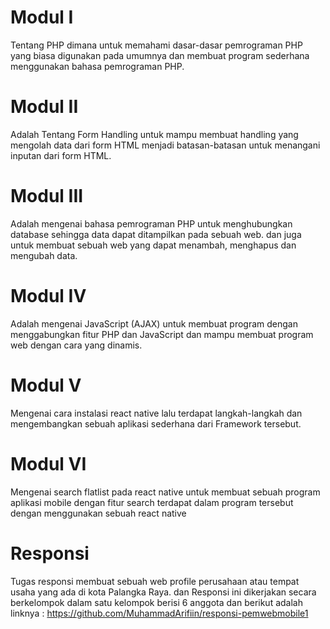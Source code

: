 # Modul I 
Tentang PHP dimana untuk memahami dasar-dasar pemrograman PHP yang biasa digunakan pada umumnya dan membuat program sederhana menggunakan bahasa pemrograman PHP. 
 
 # Modul II 
Adalah Tentang Form Handling untuk mampu membuat handling yang mengolah data dari form HTML menjadi batasan-batasan untuk menangani inputan dari form HTML. 

 # Modul III
Adalah mengenai bahasa pemrograman PHP untuk menghubungkan database sehingga data dapat ditampilkan pada sebuah web. dan juga untuk membuat sebuah web yang dapat menambah, menghapus dan mengubah data.

 # Modul IV
Adalah mengenai JavaScript (AJAX) untuk membuat program dengan menggabungkan fitur PHP dan JavaScript dan mampu membuat program web dengan cara yang dinamis.

# Modul V
Mengenai cara instalasi react native lalu terdapat langkah-langkah dan mengembangkan sebuah aplikasi sederhana dari Framework tersebut.

# Modul VI
Mengenai search flatlist pada react native untuk membuat sebuah program aplikasi mobile dengan fitur search terdapat dalam program tersebut dengan menggunakan sebuah react native

# Responsi 
Tugas responsi membuat sebuah web profile perusahaan atau tempat usaha yang ada di kota Palangka Raya. dan Responsi ini dikerjakan secara berkelompok dalam satu kelompok berisi 6 anggota dan berikut adalah linknya : https://github.com/MuhammadArifiin/responsi-pemwebmobile1
